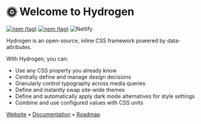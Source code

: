 # 🌞 Welcome to Hydrogen

<a href='https://hydrogen.design/en/docs/releases/#latest' title="View Hydrogen's latest stable release."><img alt='npm (tag)' src='https://img.shields.io/npm/v/@hydrogen-css/hydrogen/latest?color=%239D5CFF&label=latest'></a> <a href='https://hydrogen.design/en/docs/releases/#latest' title="View Hydrogen's latest beta release."><img alt='npm (tag)' src='https://img.shields.io/npm/v/@hydrogen-css/hydrogen/beta?color=%239D5CFF&label=beta'></a> <img alt='Netlify' src='https://img.shields.io/netlify/f508b5d3-904e-4a1b-9ec9-cf8c2334f0e3?label=docs'>

Hydrogen is an open-source, inline CSS framework powered by data-attributes. 

With Hydrogen, you can:
- Use any CSS property you already know
- Centrally define and manage design decisions
- Granularly control typography across media queries
- Define and instantly swap site-wide themes
- Define and automatically apply dark mode alternatives for style settings
- Combine and use configured values with CSS units

[Website](https://hydrogen.design) • [Documentation](https://hydrogen.design/en/docs) • [Roadmap](https://github.com/orgs/hydrogen-css/projects/3/views/3)
